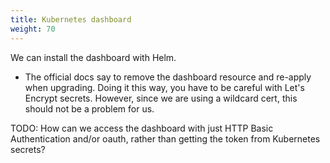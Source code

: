 ```yaml
---
title: Kubernetes dashboard
weight: 70
---
```


We can install the dashboard with Helm.

* The official docs say to remove the dashboard resource and re-apply when upgrading.
  Doing it this way, you have to be careful with Let's Encrypt secrets.
  However, since we are using a wildcard cert, this should not be a problem for us.

TODO: How can we access the dashboard with just HTTP Basic Authentication and/or oauth,
rather than getting the token from Kubernetes secrets?
